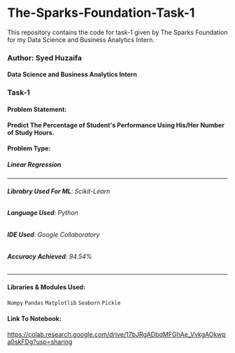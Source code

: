 # The-Sparks-Foundation-Task-1
This repository contains the code for task-1 given by The Sparks Foundation for my Data Science and Business Analytics Intern.
### Author: Syed Huzaifa
#### Data Science and Business Analytics Intern
### Task-1
#### Problem Statement:
**Predict The Percentage of Student's Performance Using His/Her Number of Study Hours.**
#### Problem Type:
##### **Linear Regression**
---
###### **Librabry Used For ML**: *Scikit-Learn*
###### **Language Used**: *Python*
###### **IDE Used**: *Google Collaboratory*
###### **Accuracy Achieved**: *94.54%*
---
#### Libraries & Modules Used:
``` Numpy ```
``` Pandas ```
``` Matplotlib ```
``` Seaborn ```
``` Pickle ```
#### Link To Notebook:
https://colab.research.google.com/drive/17bJRgADbqMFGhAe_VvkgAOkwpa0skFDg?usp=sharing
